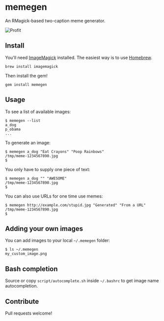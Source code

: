# memegen

An RMagick-based two-caption meme generator.

![Profit](https://github.com/cmdrkeene/memegen/raw/master/example.jpg)

## Install

You'll need [ImageMagick](http://www.imagemagick.org/script/index.php) installed.
The easiest way is to use [Homebrew](https://github.com/mxcl/homebrew).

    brew install imagemagick
    
Then install the gem!

    gem install memegen

## Usage

To see a list of available images:

    $ memegen --list
    a_dog
    p_obama
    ...
    
To generate an image:

    $ memegen a_dog "Eat Crayons" "Poop Rainbows"
    /tmp/meme-1234567890.jpg
    $ 
    
You only have to supply one piece of text:

    $ memegen a_dog "" "AWESOME"
    /tmp/meme-1234567890.jpg
    $

You can also use URLs for one time use memes:

    $ memegen http://example.com/stupid.jpg "Generated" "From a URL"
    /tmp/meme-1234567890.jpg
    $
    
## Adding your own images

You can add images to your local `~/.memegen` folder:

    $ ls ~/.memegen
    my_custom_image.png
    
## Bash completion

Source or copy `script/autocomplete.sh` inside `~/.bashrc` to get image name autocompletion.

## Contribute

Pull requests welcome!

